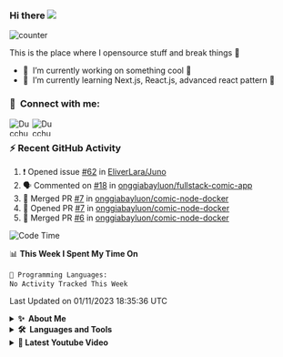 ### Hi there <img src="https://media.giphy.com/media/hvRJCLFzcasrR4ia7z/giphy.gif" width=25>

![counter](https://enw1qku56qiqbo4.m.pipedream.net)

This is the place where I opensource stuff and break things 🐧

- 🐧 &nbsp;I’m currently working on something cool 🐧
- 🐧 &nbsp;I’m currently learning Next.js, React.js, advanced react pattern 🐧



### 🔗 &nbsp;Connect with me:

[<img align="left" alt="Ducchuy | YouTube" height="30" width="40" src="https://raw.githubusercontent.com/rahuldkjain/github-profile-readme-generator/master/src/images/icons/Social/youtube.svg" />][youtube]
[<img align="left" alt="Ducchuy | facebook" height="30" width="40" src="https://raw.githubusercontent.com/rahuldkjain/github-profile-readme-generator/master/src/images/icons/Social/facebook.svg" />][facebook]

<br />

### :zap: Recent GitHub Activity

  <!--START_SECTION:activity-->
1. ❗ Opened issue [#62](https://github.com/EliverLara/Juno/issues/62) in [EliverLara/Juno](https://github.com/EliverLara/Juno)
2. 🗣 Commented on [#18](https://github.com/onggiabayluon/fullstack-comic-app/issues/18#issuecomment-1586878238) in [onggiabayluon/fullstack-comic-app](https://github.com/onggiabayluon/fullstack-comic-app)
3. 🎉 Merged PR [#7](https://github.com/onggiabayluon/comic-node-docker/pull/7) in [onggiabayluon/comic-node-docker](https://github.com/onggiabayluon/comic-node-docker)
4. 💪 Opened PR [#7](https://github.com/onggiabayluon/comic-node-docker/pull/7) in [onggiabayluon/comic-node-docker](https://github.com/onggiabayluon/comic-node-docker)
5. 🎉 Merged PR [#6](https://github.com/onggiabayluon/comic-node-docker/pull/6) in [onggiabayluon/comic-node-docker](https://github.com/onggiabayluon/comic-node-docker)
  <!--END_SECTION:activity-->
 
 <!--START_SECTION:waka-->
![Code Time](http://img.shields.io/badge/Code%20Time-702%20hrs%2050%20mins-blue)

📊 **This Week I Spent My Time On** 

```text
💬 Programming Languages: 
No Activity Tracked This Week
```


 Last Updated on 01/11/2023 18:35:36 UTC
<!--END_SECTION:waka-->



<details>
  <summary><b>✨&nbsp;&nbsp;About&nbsp;Me</b></summary>
  <br/>

  I am a Student. 🐧

  **MY Project**
  
  All of my projects are released as open-source on GitHub, this includes some of my GitHub trending projects:
  - [Comic website](https://github.com/onggiabayluon/comic-node-docker) - My first project using nodejs mongodb docker.
  - [Hotel website](https://github.com/onggiabayluon/quanlikhachsan) - School project using python mysql.
  - [and many more &nbsp; ⏩](https://github.com/onggiabayluon?tab=repositories) 
</details>

<details>
  <summary><b>🛠️&nbsp;&nbsp;Languages&nbsp;and&nbsp;Tools</b></summary>
  <br/>
  <p align="left"><a href="https://nodejs.org" target="_blank"> <img src="https://raw.githubusercontent.com/devicons/devicon/master/icons/nodejs/nodejs-original-wordmark.svg" alt="nodejs" width="40"/> </a>
  <a href="https://www.mongodb.com/" target="_blank"> <img src="https://raw.githubusercontent.com/devicons/devicon/master/icons/mongodb/mongodb-original-wordmark.svg" alt="mongodb" width="40"/> </a>
  <a href="https://expressjs.com" target="_blank"> <img src="https://raw.githubusercontent.com/devicons/devicon/master/icons/express/express-original-wordmark.svg" alt="express" width="40"/> </a>
  <a href="https://www.docker.com/" target="_blank"> <img src="https://raw.githubusercontent.com/devicons/devicon/master/icons/docker/docker-original-wordmark.svg" alt="docker" width="40"/> </a>
  <a href="https://www.python.org" target="_blank"> <img src="https://raw.githubusercontent.com/devicons/devicon/master/icons/python/python-original.svg" alt="python" width="40"/> </a>
  <a href="https://www.mysql.com/" target="_blank"> <img src="https://raw.githubusercontent.com/devicons/devicon/master/icons/mysql/mysql-original-wordmark.svg" alt="mysql" width="40"/> </a></p>
</details>

<details>
  <summary><b>🎥 Latest Youtube Video</b></summary>
  <br />
  
  <!-- BLOG-POST-LIST:START -->
- [Seele at home](https://www.youtube.com/watch?v=Srqs33bdoPM)
- [Goodnight Android Wallpaper setup | Redmi K50 Miui 14](https://www.youtube.com/watch?v=zLwkkq2siIU)
- [Sabertooth Tiger actually paid off &lpar;Super Auto Pets&rpar; #shorts](https://www.youtube.com/watch?v=I3j0eVHOOmo)
- [Tank Mage build | Cult Leader Boss Fight &lpar;Stoneshard&rpar;](https://www.youtube.com/watch?v=OOsMvxEWaFU)
<!-- BLOG-POST-LIST:END -->
  
</details>

[facebook]: https://www.facebook.com/ducchuy123
[youtube]: https://www.youtube.com/channel/UCN-ZLyAreoGPC5rT4vj7aCw
